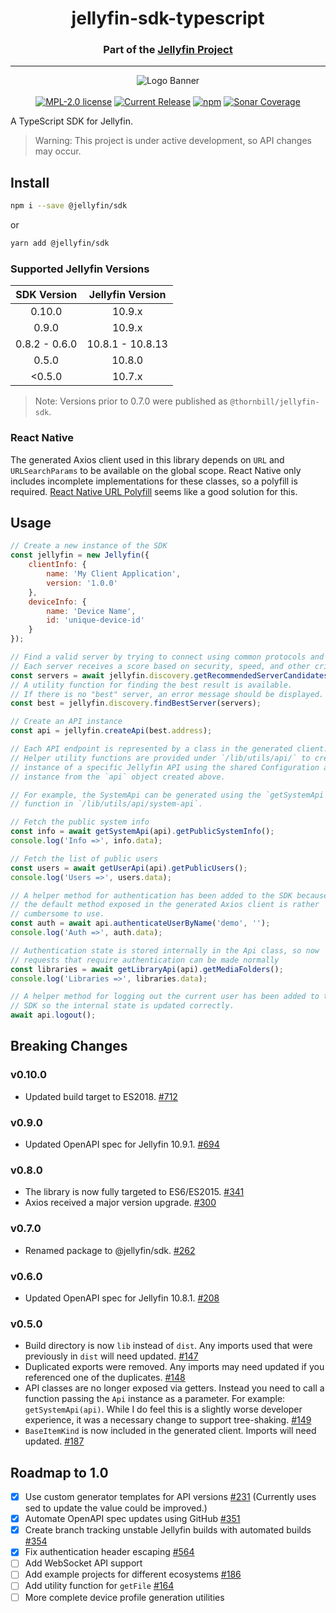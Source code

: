 <h1 align="center">jellyfin-sdk-typescript</h1>
<h3 align="center">Part of the <a href="https://jellyfin.org">Jellyfin Project</a></h3>

---

<p align="center">
<img alt="Logo Banner" src="https://raw.githubusercontent.com/jellyfin/jellyfin-ux/master/branding/SVG/banner-logo-solid.svg?sanitize=true"/>
<br/>
<br/>
<a href="https://github.com/jellyfin/jellyfin-sdk-typescript/blob/master/LICENSE"><img alt="MPL-2.0 license" src="https://img.shields.io/github/license/jellyfin/jellyfin-sdk-typescript"></a>
<a href="https://github.com/jellyfin/jellyfin-sdk-typescript/releases"><img alt="Current Release" src="https://img.shields.io/github/release/jellyfin/jellyfin-sdk-typescript.svg"/></a>
<a href="https://www.npmjs.com/package/@jellyfin/sdk"><img alt="npm" src="https://img.shields.io/npm/v/@jellyfin/sdk"></a>
<a href="https://sonarcloud.io/component_measures?metric=coverage&id=jellyfin_jellyfin-sdk-typescript">
<img alt="Sonar Coverage" src="https://img.shields.io/sonar/coverage/jellyfin_jellyfin-sdk-typescript/master?server=https%3A%2F%2Fsonarcloud.io">
</a>
</p>

A TypeScript SDK for Jellyfin.

> Warning: This project is under active development, so API changes may occur.

## Install

```sh
npm i --save @jellyfin/sdk
```

or

```sh
yarn add @jellyfin/sdk
```

### Supported Jellyfin Versions

| SDK Version | Jellyfin Version |
|:-:|:-:|
| 0.10.0 | 10.9.x |
| 0.9.0 | 10.9.x |
| 0.8.2 - 0.6.0 | 10.8.1 - 10.8.13 |
| 0.5.0 | 10.8.0 |
| <0.5.0 | 10.7.x |

> Note: Versions prior to 0.7.0 were published as `@thornbill/jellyfin-sdk`.

### React Native

The generated Axios client used in this library depends on `URL` and `URLSearchParams` to be available on the global scope.
React Native only includes incomplete implementations for these classes, so a polyfill is required.
[React Native URL Polyfill](https://github.com/charpeni/react-native-url-polyfill) seems like a good solution for this.

## Usage

```js
// Create a new instance of the SDK
const jellyfin = new Jellyfin({
    clientInfo: {
        name: 'My Client Application',
        version: '1.0.0'
    },
    deviceInfo: {
        name: 'Device Name',
        id: 'unique-device-id'
    }
});

// Find a valid server by trying to connect using common protocols and ports.
// Each server receives a score based on security, speed, and other criteria.
const servers = await jellyfin.discovery.getRecommendedServerCandidates('demo.jellyfin.org/stable');
// A utility function for finding the best result is available.
// If there is no "best" server, an error message should be displayed.
const best = jellyfin.discovery.findBestServer(servers);

// Create an API instance
const api = jellyfin.createApi(best.address);

// Each API endpoint is represented by a class in the generated client.
// Helper utility functions are provided under `/lib/utils/api/` to create an
// instance of a specific Jellyfin API using the shared Configuration and Axios
// instance from the `api` object created above.

// For example, the SystemApi can be generated using the `getSystemApi`
// function in `/lib/utils/api/system-api`.

// Fetch the public system info
const info = await getSystemApi(api).getPublicSystemInfo();
console.log('Info =>', info.data);

// Fetch the list of public users
const users = await getUserApi(api).getPublicUsers();
console.log('Users =>', users.data);

// A helper method for authentication has been added to the SDK because
// the default method exposed in the generated Axios client is rather
// cumbersome to use.
const auth = await api.authenticateUserByName('demo', '');
console.log('Auth =>', auth.data);

// Authentication state is stored internally in the Api class, so now
// requests that require authentication can be made normally
const libraries = await getLibraryApi(api).getMediaFolders();
console.log('Libraries =>', libraries.data);

// A helper method for logging out the current user has been added to the
// SDK so the internal state is updated correctly.
await api.logout();
```

## Breaking Changes

### v0.10.0

* Updated build target to ES2018. [#712](https://github.com/jellyfin/jellyfin-sdk-typescript/pull/712)

### v0.9.0

* Updated OpenAPI spec for Jellyfin 10.9.1. [#694](https://github.com/jellyfin/jellyfin-sdk-typescript/pull/694)

### v0.8.0

* The library is now fully targeted to ES6/ES2015.
  [#341](https://github.com/jellyfin/jellyfin-sdk-typescript/pull/341)
* Axios received a major version upgrade.
  [#300](https://github.com/jellyfin/jellyfin-sdk-typescript/pull/300)

### v0.7.0

* Renamed package to @jellyfin/sdk.
  [#262](https://github.com/jellyfin/jellyfin-sdk-typescript/pull/262)

### v0.6.0

* Updated OpenAPI spec for Jellyfin 10.8.1.
  [#208](https://github.com/jellyfin/jellyfin-sdk-typescript/pull/208)

### v0.5.0

* Build directory is now `lib` instead of `dist`.
  Any imports used that were previously in `dist` will need updated.
  [#147](https://github.com/jellyfin/jellyfin-sdk-typescript/pull/147)
* Duplicated exports were removed.
  Any imports may need updated if you referenced one of the duplicates.
  [#148](https://github.com/jellyfin/jellyfin-sdk-typescript/pull/148)
* API classes are no longer exposed via getters.
  Instead you need to call a function passing the `Api` instance as a parameter.
  For example: `getSystemApi(api)`.
  While I do feel this is a slightly worse developer experience, it was a necessary change to support tree-shaking.
  [#149](https://github.com/jellyfin/jellyfin-sdk-typescript/pull/149)
* `BaseItemKind` is now included in the generated client.
  Imports will need updated.
  [#187](https://github.com/jellyfin/jellyfin-sdk-typescript/pull/187)

## Roadmap to 1.0

* [x] Use custom generator templates for API versions [#231](https://github.com/jellyfin/jellyfin-sdk-typescript/pull/231) (Currently uses sed to update the value could be improved.)
* [x] Automate OpenAPI spec updates using GitHub [#351](https://github.com/jellyfin/jellyfin-sdk-typescript/pull/351)
* [x] Create branch tracking unstable Jellyfin builds with automated builds [#354](https://github.com/jellyfin/jellyfin-sdk-typescript/pull/354)
* [x] Fix authentication header escaping [#564](https://github.com/jellyfin/jellyfin-sdk-typescript/pull/564)
* [ ] Add WebSocket API support
* [ ] Add example projects for different ecosystems [#186](https://github.com/jellyfin/jellyfin-sdk-typescript/issues/186)
* [ ] Add utility function for `getFile` [#164](https://github.com/jellyfin/jellyfin-sdk-typescript/issues/164)
* [ ] More complete device profile generation utilities
